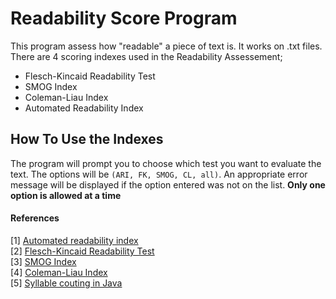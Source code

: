 # Readability Score Program

This program assess how "readable" a piece of text is. It works on .txt files. There are 4 scoring indexes used in the Readability Assessement; 
* Flesch-Kincaid Readability Test
* SMOG Index
* Coleman-Liau Index
* Automated Readability Index

## How To Use the Indexes
The program will prompt you to choose which test you want to evaluate the text. The options will be `(ARI, FK, SMOG, CL, all)`. An appropriate error message will be displayed if the option entered was not on the list. **Only one option is allowed at a time**

#### References
[1] [Automated readability index](https://en.wikipedia.org/wiki/Automated_readability_index)  
[2] [Flesch-Kincaid Readability Test](https://en.wikipedia.org/wiki/Flesch%E2%80%93Kincaid_readability_tests)  
[3] [SMOG Index](https://en.wikipedia.org/wiki/SMOG)  
[4] [Coleman-Liau Index](https://en.wikipedia.org/wiki/Coleman%E2%80%93Liau_index)  
[5] [Syllable couting in Java](https://stackoverflow.com/a/46879336)
